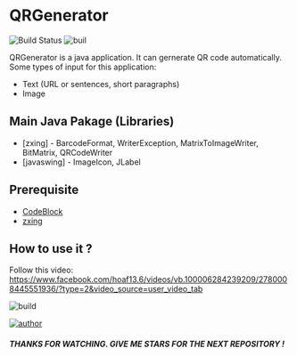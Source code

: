 # QRGenerator

![Build Status](https://img.shields.io/badge/Language-Java-blue) ![buil](https://img.shields.io/badge/Tech-javaswings-blue)

QRGenerator is a java application. It can gernerate QR code automatically. Some types of input for this application:

  - Text (URL or sentences, short paragraphs)
  - Image

## Main Java Pakage (Libraries) 
* [zxing] - BarcodeFormat, WriterException, MatrixToImageWriter, BitMatrix, QRCodeWriter
* [javaswing] - ImageIcon, JLabel


## Prerequisite
- [CodeBlock](http://www.codeblocks.org/)
- [zxing](https://github.com/zxing/zxing)

## How to use it ?
Follow this video: https://www.facebook.com/hoaf13.6/videos/vb.100006284239209/2780008445551936/?type=2&video_source=user_video_tab

![build](https://i.ibb.co/8PCBf3L/progapp.png)

[![author](https://img.shields.io/badge/Author-hoaf13-brightgreen)](https://github.com/hoaf13)

##### THANKS FOR WATCHING. GIVE ME STARS FOR THE NEXT REPOSITORY !



